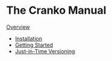 # The Cranko Manual

[Overview](index.md)

- [Installation](installation/index.md)
- [Getting Started](getting-started/index.md)
- [Just-in-Time Versioning](jit-versioning/index.md)
